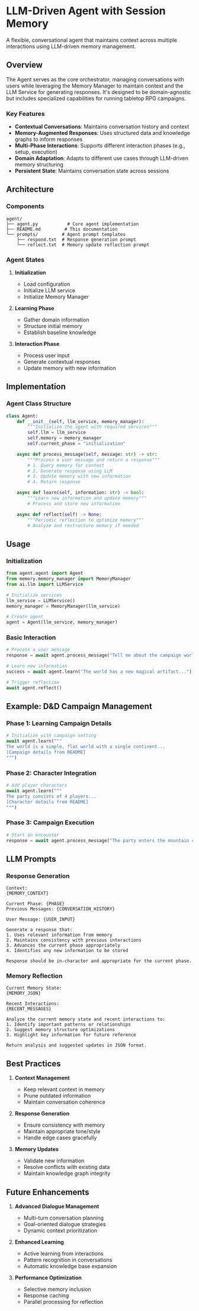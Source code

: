 # LLM-Driven Agent with Session Memory

A flexible, conversational agent that maintains context across multiple interactions using LLM-driven memory management.

## Overview

The Agent serves as the core orchestrator, managing conversations with users while leveraging the Memory Manager to maintain context and the LLM Service for generating responses. It's designed to be domain-agnostic but includes specialized capabilities for running tabletop RPG campaigns.

### Key Features

- **Contextual Conversations**: Maintains conversation history and context
- **Memory-Augmented Responses**: Uses structured data and knowledge graphs to inform responses
- **Multi-Phase Interactions**: Supports different interaction phases (e.g., setup, execution)
- **Domain Adaptation**: Adapts to different use cases through LLM-driven memory structuring
- **Persistent State**: Maintains conversation state across sessions

## Architecture

### Components

```
agent/
├── agent.py           # Core agent implementation
├── README.md         # This documentation
└── prompts/         # Agent prompt templates
    ├── respond.txt  # Response generation prompt
    └── reflect.txt  # Memory update reflection prompt
```

### Agent States

1. **Initialization**
   - Load configuration
   - Initialize LLM service
   - Initialize Memory Manager

2. **Learning Phase**
   - Gather domain information
   - Structure initial memory
   - Establish baseline knowledge

3. **Interaction Phase**
   - Process user input
   - Generate contextual responses
   - Update memory with new information

## Implementation

### Agent Class Structure

```python
class Agent:
    def __init__(self, llm_service, memory_manager):
        """Initialize the agent with required services"""
        self.llm = llm_service
        self.memory = memory_manager
        self.current_phase = "initialization"

    async def process_message(self, message: str) -> str:
        """Process a user message and return a response"""
        # 1. Query memory for context
        # 2. Generate response using LLM
        # 3. Update memory with new information
        # 4. Return response

    async def learn(self, information: str) -> bool:
        """Learn new information and update memory"""
        # Process and store new information

    async def reflect(self) -> None:
        """Periodic reflection to optimize memory"""
        # Analyze and restructure memory if needed
```

## Usage

### Initialization

```python
from agent.agent import Agent
from memory.memory_manager import MemoryManager
from ai.llm import LLMService

# Initialize services
llm_service = LLMService()
memory_manager = MemoryManager(llm_service)

# Create agent
agent = Agent(llm_service, memory_manager)
```

### Basic Interaction

```python
# Process a user message
response = await agent.process_message("Tell me about the campaign world.")

# Learn new information
success = await agent.learn("The world has a new magical artifact...")

# Trigger reflection
await agent.reflect()
```

## Example: D&D Campaign Management

### Phase 1: Learning Campaign Details

```python
# Initialize with campaign setting
await agent.learn("""
The world is a simple, flat world with a single continent...
[Campaign details from README]
""")
```

### Phase 2: Character Integration

```python
# Add player characters
await agent.learn("""
The party consists of 4 players...
[Character details from README]
""")
```

### Phase 3: Campaign Execution

```python
# Start an encounter
response = await agent.process_message("The party enters the mountain cave...")
```

## LLM Prompts

### Response Generation

```text
Context:
{MEMORY_CONTEXT}

Current Phase: {PHASE}
Previous Messages: {CONVERSATION_HISTORY}

User Message: {USER_INPUT}

Generate a response that:
1. Uses relevant information from memory
2. Maintains consistency with previous interactions
3. Advances the current phase appropriately
4. Identifies any new information to be stored

Response should be in-character and appropriate for the current phase.
```

### Memory Reflection

```text
Current Memory State:
{MEMORY_JSON}

Recent Interactions:
{RECENT_MESSAGES}

Analyze the current memory state and recent interactions to:
1. Identify important patterns or relationships
2. Suggest memory structure optimizations
3. Highlight key information for future reference

Return analysis and suggested updates in JSON format.
```

## Best Practices

1. **Context Management**
   - Keep relevant context in memory
   - Prune outdated information
   - Maintain conversation coherence

2. **Response Generation**
   - Ensure consistency with memory
   - Maintain appropriate tone/style
   - Handle edge cases gracefully

3. **Memory Updates**
   - Validate new information
   - Resolve conflicts with existing data
   - Maintain knowledge graph integrity

## Future Enhancements

1. **Advanced Dialogue Management**
   - Multi-turn conversation planning
   - Goal-oriented dialogue strategies
   - Dynamic context prioritization

2. **Enhanced Learning**
   - Active learning from interactions
   - Pattern recognition in conversations
   - Automatic knowledge base expansion

3. **Performance Optimization**
   - Selective memory inclusion
   - Response caching
   - Parallel processing for reflection

